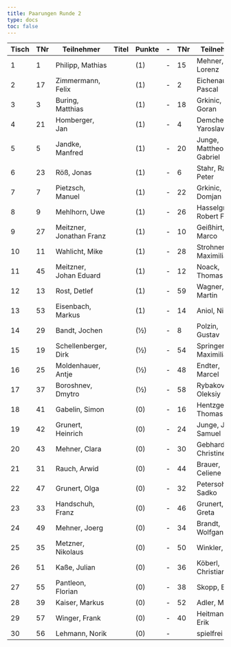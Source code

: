 ```yaml
---
title: Paarungen Runde 2
type: docs
toc: false
---
```


| Tisch | TNr | Teilnehmer               | Titel | Punkte | -   | TNr | Teilnehmer              | Titel | Punkte | Ergebnis |
| ----- | --- | ------------------------ | ----- | ------ | --- | --- | ----------------------- | ----- | ------ | -------- |
| 1     | 1   | Philipp, Mathias         |       | (1)    | -   | 15  | Mehner, Lorenz          |       | (1)    | 1 - 0    |
| 2     | 17  | Zimmermann, Felix        |       | (1)    | -   | 2   | Eichenauer, Pascal      |       | (1)    | ½ - ½    |
| 3     | 3   | Buring, Matthias         |       | (1)    | -   | 18  | Grkinic, Goran          |       | (1)    | 1 - 0    |
| 4     | 21  | Homberger, Jan           |       | (1)    | -   | 4   | Demchenko, Yaroslav     |       | (1)    | 0 - 1    |
| 5     | 5   | Jandke, Manfred          |       | (1)    | -   | 20  | Junge, Mattheo Gabriel  |       | (1)    | 1 - 0    |
| 6     | 23  | Röß, Jonas               |       | (1)    | -   | 6   | Stahr, Ralf-Peter       |       | (1)    | 0 - 1    |
| 7     | 7   | Pietzsch, Manuel         |       | (1)    | -   | 22  | Grkinic, Domjan         |       | (1)    | 0 - 1    |
| 8     | 9   | Mehlhorn, Uwe            |       | (1)    | -   | 26  | Hasselgruber, Robert F. |       | (1)    | ½ - ½    |
| 9     | 27  | Meitzner, Jonathan Franz |       | (1)    | -   | 10  | Geißhirt, Marco         |       | (1)    | 0 - 1    |
| 10    | 11  | Wahlicht, Mike           |       | (1)    | -   | 28  | Strohner, Maximilian    |       | (1)    | ½ - ½    |
| 11    | 45  | Meitzner, Johan Eduard   |       | (1)    | -   | 12  | Noack, Thomas           |       | (1)    | 0 - 1    |
| 12    | 13  | Rost, Detlef             |       | (1)    | -   | 59  | Wagner, Martin          |       | (1)    | ½ - ½    |
| 13    | 53  | Eisenbach, Markus        |       | (1)    | -   | 14  | Aniol, Nico             |       | (1)    | ½ - ½    |
| 14    | 29  | Bandt, Jochen            |       | (½)    | -   | 8   | Polzin, Gustav          |       | (½)    | ½ - ½    |
| 15    | 19  | Schellenberger, Dirk     |       | (½)    | -   | 54  | Springer, Maximilian    |       | (½)    | 1 - 0    |
| 16    | 25  | Moldenhauer, Antje       |       | (½)    | -   | 48  | Endter, Marcel          |       | (½)    | 1 - 0    |
| 17    | 37  | Boroshnev, Dmytro        |       | (½)    | -   | 58  | Rybakov, Oleksiy        |       | (½)    | 1 - 0    |
| 18    | 41  | Gabelin, Simon           |       | (0)    | -   | 16  | Hentzgen, Thomas        |       | (0)    | 0 - 1    |
| 19    | 42  | Grunert, Heinrich        |       | (0)    | -   | 24  | Junge, Jannis Samuel    |       | (0)    | 0 - 1    |
| 20    | 43  | Mehner, Clara            |       | (0)    | -   | 30  | Gebhardt, Christine     |       | (0)    | 0 - 1    |
| 21    | 31  | Rauch, Arwid             |       | (0)    | -   | 44  | Brauer, Celiene         |       | (0)    | 1 - 0    |
| 22    | 47  | Grunert, Olga            |       | (0)    | -   | 32  | Petersohn, Sadko        |       | (0)    | 0 - 1    |
| 23    | 33  | Handschuh, Franz         |       | (0)    | -   | 46  | Grunert, Greta          |       | (0)    | 1 - 0    |
| 24    | 49  | Mehner, Joerg            |       | (0)    | -   | 34  | Brandt, Wolfgang        |       | (0)    | 1 - 0    |
| 25    | 35  | Metzner, Nikolaus        |       | (0)    | -   | 50  | Winkler, Frida          |       | (0)    | 0 - 1    |
| 26    | 51  | Kaße, Julian             |       | (0)    | -   | 36  | Köberl, Christiane      |       | (0)    | 0 - 1    |
| 27    | 55  | Pantleon, Florian        |       | (0)    | -   | 38  | Skopp, Erik             |       | (0)    | 1 - 0    |
| 28    | 39  | Kaiser, Markus           |       | (0)    | -   | 52  | Adler, Marcel           |       | (0)    | ½ - ½    |
| 29    | 57  | Winger, Frank            |       | (0)    | -   | 40  | Heitmann, Erik          |       | (0)    | 0 - 1    |
| 30    | 56  | Lehmann, Norik           |       | (0)    | -   |     | spielfrei               |       | (0)    | +        |